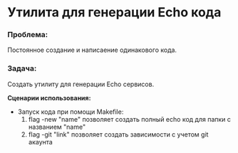 # Утилита для генерации Echo кода

### Проблема:

Постоянное создание и написаение одинакового кода.

### Задача:

Создать утилиту для генерации Echo сервисов.

**Сценарии использования:**

- Запуск кода при помощи Makefile:
    1) flag -new "name" позволяет создать полный echo код для папки с названием "name"
    2) flag -git "link" позволяет создать зависимости с учетом git акаунта
